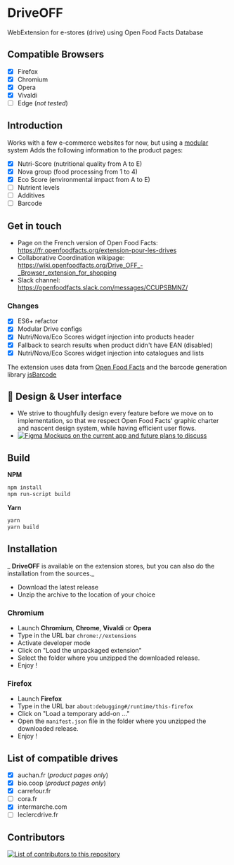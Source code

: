 # DriveOFF

WebExtension for e-stores (drive) using Open Food Facts Database

## Compatible Browsers

* [x] Firefox
* [x] Chromium
* [x] Opera
* [x] Vivaldi
* [ ] Edge (*not tested*)

## Introduction

Works with a few e-commerce websites for now, but using a [modular](./docs/drive_config.md) system
Adds the following information to the product pages:

* [x] Nutri-Score (nutritional quality from A to E)
* [x] Nova group (food processing from 1 to 4)
* [x] Eco Score (environmental impact from A to E)
* [ ] Nutrient levels
* [ ] Additives
* [ ] Barcode

## Get in touch
* Page on the French version of Open Food Facts: https://fr.openfoodfacts.org/extension-pour-les-drives
* Collaborative Coordination wikipage: https://wiki.openfoodfacts.org/Drive_OFF_-_Browser_extension_for_shopping
* Slack channel: https://openfoodfacts.slack.com/messages/CCUPSBMNZ/

### Changes
* [x] ES6+ refactor
* [x] Modular Drive configs
* [x] Nutri/Nova/Eco Scores widget injection into products header
* [x] Fallback to search results when product didn't have EAN (disabled)
* [x] Nutri/Nova/Eco Scores widget injection into catalogues and lists

The extension uses data from [Open Food Facts](https://world.openfoodfacts.org/) and the barcode generation library [jsBarcode](https://github.com/lindell/JsBarcode)

## 🎨 Design & User interface
- We strive to thoughfully design every feature before we move on to implementation, so that we respect Open Food Facts' graphic charter and nascent design system, while having efficient user flows.
- [![Figma](https://img.shields.io/badge/figma-%23F24E1E.svg?logo=figma&logoColor=white) Mockups on the current app and future plans to discuss](https://www.figma.com/design/DHvAhrqU1TBaVkzyTcqXOT/DriveOFF---Chrome-extension-for-shopping?m=auto&t=tdB5zkxiDiU0bMVh-6)


## Build

**NPM**

```sh
npm install
npm run-script build
```

**Yarn**

```sh
yarn
yarn build
```

## Installation

_ **DriveOFF** is available on the extension stores, but you can also do the installation from the sources._

* Download the latest release
* Unzip the archive to the location of your choice

### Chromium

* Launch **Chromium**, **Chrome**, **Vivaldi** or **Opera**
* Type in the URL bar `chrome://extensions`
* Activate developer mode
* Click on "Load the unpackaged extension"
* Select the folder where you unzipped the downloaded release.
* Enjoy !

### Firefox

* Launch **Firefox**
* Type in the URL bar `about:debugging#/runtime/this-firefox`
* Click on "Load a temporary add-on ..."
* Open the `manifest.json` file in the folder where you unzipped the downloaded release.
* Enjoy !

## List of compatible drives

* [x] auchan.fr (*product pages only*)
* [x] bio.coop (*product pages only*)
* [x] carrefour.fr
* [ ] cora.fr
* [x] intermarche.com
* [ ] leclercdrive.fr

## Contributors

<a href="https://github.com/openfoodfacts/DriveOFF/graphs/contributors">
  <img alt="List of contributors to this repository" src="https://contrib.rocks/image?repo=openfoodfacts/DriveOFF" />
</a>
